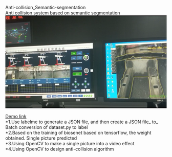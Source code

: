 <!DOCTYPE html>
<html>

</head>

<body class="stackedit">
  <div class="stackedit__html"><p>Anti-collision_Semantic-segmentation<br>
Anti collision system based on semantic segmentation<br>
<img src="https://github.com/hm7455/Anti-collision_Semantic-segmentation_/blob/main/view.jpg" alt="在这里插入图片描述"></p>
<p><a href="https://www.bilibili.com/video/BV1z44y1B7RH">Demo link</a><br>
*1.Use labelme to generate a JSON file, and then create a JSON file_ to_ Batch conversion of dataset.py to label<br>
*2.Based on the training of biosenet based on tensorflow, the weight obtained. Single picture predicted<br>
*3.Using OpenCV to make a single picture into a video effect<br>
*4.Using OpenCV to design anti-collision algorithm</p>
</div>
</body>

</html>
